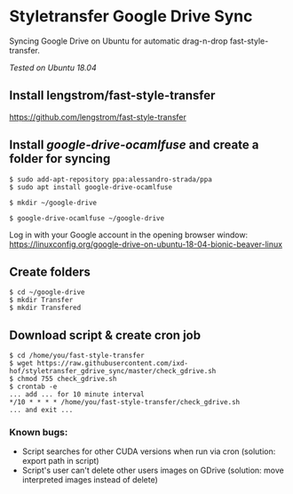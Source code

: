 # Styletransfer Google Drive Sync
Syncing Google Drive on Ubuntu for automatic drag-n-drop fast-style-transfer.

*Tested on Ubuntu 18.04*

## Install lengstrom/fast-style-transfer
https://github.com/lengstrom/fast-style-transfer

## Install *google-drive-ocamlfuse* and create a folder for syncing

```
$ sudo add-apt-repository ppa:alessandro-strada/ppa
$ sudo apt install google-drive-ocamlfuse

$ mkdir ~/google-drive

$ google-drive-ocamlfuse ~/google-drive
```

Log in with your Google account in the opening browser window:
https://linuxconfig.org/google-drive-on-ubuntu-18-04-bionic-beaver-linux

## Create folders
```
$ cd ~/google-drive
$ mkdir Transfer
$ mkdir Transfered
```

## Download script & create cron job
```
$ cd /home/you/fast-style-transfer
$ wget https://raw.githubusercontent.com/ixd-hof/styletransfer_gdrive_sync/master/check_gdrive.sh
$ chmod 755 check_gdrive.sh
$ crontab -e
... add ... for 10 minute interval
*/10 * * * * /home/you/fast-style-transfer/check_gdrive.sh
... and exit ...
```

### Known bugs:
* Script searches for other CUDA versions when run via cron (solution: export path in script)
* Script's user can't delete other users images on GDrive (solution: move interpreted images instead of delete)

